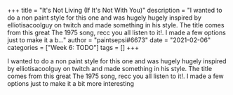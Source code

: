 +++
title = "It's Not Living (If It's Not With You)"
description = "I wanted to do a non paint style for this one and was hugely hugely inspired by elliotisacoolguy on twitch and made something in his style. The title comes from this great The 1975 song, recc you all listen to it!. I made a few options just to make it a b..."
author = "paintsepsi#6673"
date = "2021-02-06"
categories = ["Week 6: TODO"]
tags = []
+++

I wanted to do a non paint style for this one and was hugely hugely inspired by elliotisacoolguy on twitch and made something in his style. The title comes from this great The 1975 song, recc you all listen to it!. I made a few options just to make it a bit more interesting
